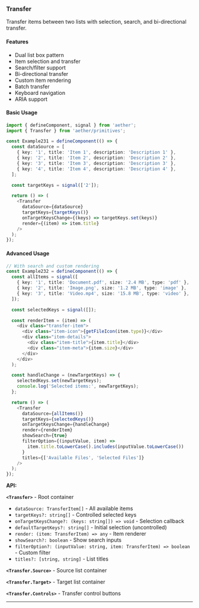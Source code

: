 ### Transfer

Transfer items between two lists with selection, search, and bi-directional transfer.

#### Features

- Dual list box pattern
- Item selection and transfer
- Search/filter support
- Bi-directional transfer
- Custom item rendering
- Batch transfer
- Keyboard navigation
- ARIA support

#### Basic Usage

```typescript
import { defineComponent, signal } from 'aether';
import { Transfer } from 'aether/primitives';

const Example231 = defineComponent(() => {
  const dataSource = [
    { key: '1', title: 'Item 1', description: 'Description 1' },
    { key: '2', title: 'Item 2', description: 'Description 2' },
    { key: '3', title: 'Item 3', description: 'Description 3' },
    { key: '4', title: 'Item 4', description: 'Description 4' },
  ];

  const targetKeys = signal(['2']);

  return () => (
    <Transfer
      dataSource={dataSource}
      targetKeys={targetKeys()}
      onTargetKeysChange={(keys) => targetKeys.set(keys)}
      render={(item) => item.title}
    />
  );
});
```

#### Advanced Usage

```typescript
// With search and custom rendering
const Example232 = defineComponent(() => {
  const allItems = signal([
    { key: '1', title: 'Document.pdf', size: '2.4 MB', type: 'pdf' },
    { key: '2', title: 'Image.png', size: '1.2 MB', type: 'image' },
    { key: '3', title: 'Video.mp4', size: '15.8 MB', type: 'video' },
  ]);

  const selectedKeys = signal([]);

  const renderItem = (item) => (
    <div class="transfer-item">
      <div class="item-icon">{getFileIcon(item.type)}</div>
      <div class="item-details">
        <div class="item-title">{item.title}</div>
        <div class="item-meta">{item.size}</div>
      </div>
    </div>
  );

  const handleChange = (newTargetKeys) => {
    selectedKeys.set(newTargetKeys);
    console.log('Selected items:', newTargetKeys);
  };

  return () => (
    <Transfer
      dataSource={allItems()}
      targetKeys={selectedKeys()}
      onTargetKeysChange={handleChange}
      render={renderItem}
      showSearch={true}
      filterOption={(inputValue, item) =>
        item.title.toLowerCase().includes(inputValue.toLowerCase())
      }
      titles={['Available Files', 'Selected Files']}
    />
  );
});
```

**API:**

**`<Transfer>`** - Root container
- `dataSource: TransferItem[]` - All available items
- `targetKeys?: string[]` - Controlled selected keys
- `onTargetKeysChange?: (keys: string[]) => void` - Selection callback
- `defaultTargetKeys?: string[]` - Initial selection (uncontrolled)
- `render: (item: TransferItem) => any` - Item renderer
- `showSearch?: boolean` - Show search inputs
- `filterOption?: (inputValue: string, item: TransferItem) => boolean` - Custom filter
- `titles?: [string, string]` - List titles

**`<Transfer.Source>`** - Source list container

**`<Transfer.Target>`** - Target list container

**`<Transfer.Controls>`** - Transfer control buttons

---

